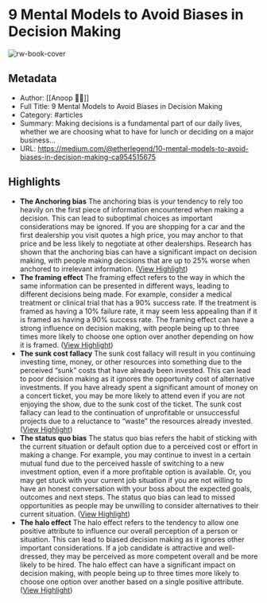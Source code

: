 # 9 Mental Models to Avoid Biases in Decision Making

![rw-book-cover](https://miro.medium.com/max/1200/1*nhusMlCaiMxlYgal3g_spQ@2x.jpeg)

## Metadata
- Author: [[Anoop 🖖🏼]]
- Full Title: 9 Mental Models to Avoid Biases in Decision Making
- Category: #articles
- Summary: Making decisions is a fundamental part of our daily lives, whether we are choosing what to have for lunch or deciding on a major business…
- URL: https://medium.com/@etherlegend/10-mental-models-to-avoid-biases-in-decision-making-ca954515675

## Highlights
- **The Anchoring bias**
  The anchoring bias is your tendency to rely too heavily on the first piece of information encountered when making a decision. This can lead to suboptimal choices as important considerations may be ignored. If you are shopping for a car and the first dealership you visit quotes a high price, you may anchor to that price and be less likely to negotiate at other dealerships. Research has shown that the anchoring bias can have a significant impact on decision making, with people making decisions that are up to 25% worse when anchored to irrelevant information. ([View Highlight](https://read.readwise.io/read/01h8qg37qph90mtgmbrr03rrw3))
- **The framing effect**
  The framing effect refers to the way in which the same information can be presented in different ways, leading to different decisions being made. For example, consider a medical treatment or clinical trial that has a 90% success rate. If the treatment is framed as having a 10% failure rate, it may seem less appealing than if it is framed as having a 90% success rate. The framing effect can have a strong influence on decision making, with people being up to three times more likely to choose one option over another depending on how it is framed. ([View Highlight](https://read.readwise.io/read/01h8qg4030vavptprv6pjx3zzs))
- **The sunk cost fallacy**
  The sunk cost fallacy will result in you continuing investing time, money, or other resources into something due to the perceived “sunk” costs that have already been invested. This can lead to poor decision making as it ignores the opportunity cost of alternative investments. If you have already spent a significant amount of money on a concert ticket, you may be more likely to attend even if you are not enjoying the show, due to the sunk cost of the ticket. The sunk cost fallacy can lead to the continuation of unprofitable or unsuccessful projects due to a reluctance to “waste” the resources already invested. ([View Highlight](https://read.readwise.io/read/01h8qg492jnsv7m7yz814bbsw8))
- **The status quo bias**
  The status quo bias refers the habit of sticking with the current situation or default option due to a perceived cost or effort in making a change. For example, you may continue to invest in a certain mutual fund due to the perceived hassle of switching to a new investment option, even if a more profitable option is available. Or, you may get stuck with your current job situation if you are not willing to have an honest conversation with your boss about the expected goals, outcomes and next steps. The status quo bias can lead to missed opportunities as people may be unwilling to consider alternatives to their current situation. ([View Highlight](https://read.readwise.io/read/01h8qg531asg52x78x55s019q5))
- **The halo effect**
  The halo effect refers to the tendency to allow one positive attribute to influence our overall perception of a person or situation. This can lead to biased decision making as it ignores other important considerations. If a job candidate is attractive and well-dressed, they may be perceived as more competent overall and be more likely to be hired. The halo effect can have a significant impact on decision making, with people being up to three times more likely to choose one option over another based on a single positive attribute. ([View Highlight](https://read.readwise.io/read/01h8qg5jbh9ggt6qs0bspd1vkf))
